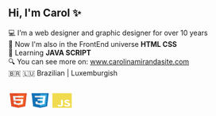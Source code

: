 ## Hi, I'm Carol ✨
💻 I’m a web designer and graphic designer for over 10 years<br>
🔗 Now I'm also in the FrontEnd universe <strong>HTML CSS</strong><br>
🌱 Learning <strong>JAVA SCRIPT</strong><br>
🔍 You can see more on: www.carolinamirandasite.com<br>
🇧🇷 🇱🇺 Brazilian | Luxemburgish
<div style="display: inline_block"><br>
  <img align="center" alt="Carol-Html" height="30" width="40" src="https://raw.githubusercontent.com/devicons/devicon/master/icons/html5/html5-original.svg">
  <img align="center" alt="Carol-Css" height="30" width="40" src="https://raw.githubusercontent.com/devicons/devicon/master/icons/css3/css3-original.svg">
  <img align="center" alt="Carol-Js" height="30" width="40" src="https://raw.githubusercontent.com/devicons/devicon/master/icons/javascript/javascript-plain.svg">
</div>
<!--
**caroliinamiranda/caroliinamiranda** is a ✨ _special_ ✨ repository because its `README.md` (this file) appears on your GitHub profile.



